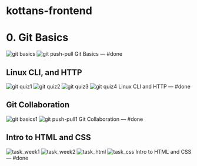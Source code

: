 # kottans-frontend

# 0. Git Basics
<img src="./images/git_basics.jpg" alt="git basics">
<img src="./images/git_push-pull.jpg" alt="git push-pull">
 Git Basics — #done

## Linux CLI, and HTTP
<img src="./images/task_linux_cli/quiz1.jpg" alt="git quiz1">
<img src="./images/task_linux_cli/quiz2.jpg" alt="git quiz2">
<img src="./images/task_linux_cli/quiz3.jpg" alt="git quiz3">
<img src="./images/task_linux_cli/quiz4.jpg" alt="git quiz4">
Linux CLI and HTTP — #done

## Git Collaboration
<img src="./images/git_basics1.jpg" alt="git basics1">
<img src="./images/git_push-pull1.jpg" alt="git push-pull1">
Git Collaboration — #done

## Intro to HTML and CSS
<img src="./images/task_html_css_intro/task_week1.jpg" alt="task_week1">
<img src="./images/task_html_css_intro/task_week2.jpg" alt="task_week2">
<img src="./images/task_html_css_intro/task_html.jpg" alt="task_html">
<img src="./images/task_html_css_intro/task_css.jpg" alt="task_css">
Intro to HTML and CSS — #done